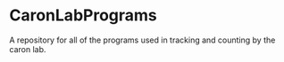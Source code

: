 # CaronLabPrograms
A repository for all of the programs used in tracking and counting by the caron lab.
